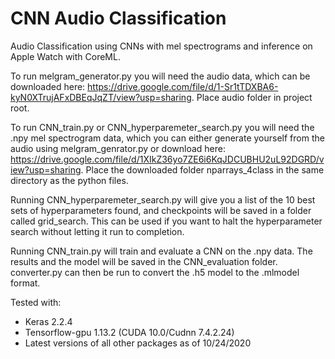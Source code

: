 # CNN Audio Classification

Audio Classification using CNNs with mel spectrograms and inference on Apple Watch with CoreML.

To run melgram_generator.py you will need the audio data, which can be downloaded here: https://drive.google.com/file/d/1-Sr1tTDXBA6-kyN0XTrujAFxDBEqJqZT/view?usp=sharing. Place audio folder in project root.

To run CNN_train.py or CNN_hyperparemeter_search.py you will need the .npy mel spectrogram data, which you can either generate yourself from the audio using melgram_genrator.py or download here: https://drive.google.com/file/d/1XIkZ36yo7ZE6i6KqJDCUBHU2uL92DGRD/view?usp=sharing. Place the downloaded folder nparrays_4class in the same directory as the python files.

Running CNN_hyperparemeter_search.py will give you a list of the 10 best sets of hyperparameters found, and checkpoints will be saved in a folder called grid_search. This can be used if you want to halt the hyperparameter search without letting it run to completion.

Running CNN_train.py will train and evaluate a CNN on the .npy data. The results and the model will be saved in the CNN_evaluation folder. converter.py can then be run to convert the .h5 model to the .mlmodel format.

Tested with:
  - Keras 2.2.4
  - Tensorflow-gpu 1.13.2 (CUDA 10.0/Cudnn 7.4.2.24)
  - Latest versions of all other packages as of 10/24/2020
